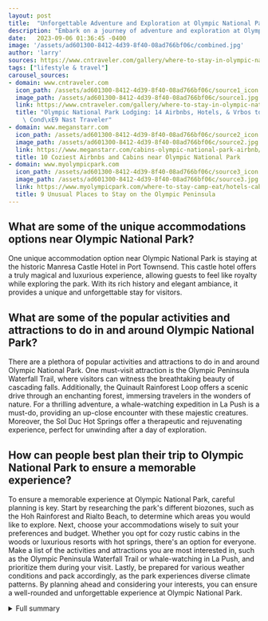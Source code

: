 ```yaml
---
layout: post
title:  "Unforgettable Adventure and Exploration at Olympic National Park"
description: "Embark on a journey of adventure and exploration at Olympic National Park, one of the largest and most diverse national parks in the country. With a wide range of lodging options available, choosing the perfect accommodation can be a challenge. But fear not, as we have curated a list of the best cabins, resorts, and lodges to make your stay even more memorable."
date:   2023-09-06 01:36:45 -0400
image: '/assets/ad601300-8412-4d39-8f40-08ad766bf06c/combined.jpg'
author: 'larry'
sources: https://www.cntraveler.com/gallery/where-to-stay-in-olympic-national-park https://www.meganstarr.com/cabins-olympic-national-park-airbnb/ https://glampinghub.com/unitedstatesofamerica/pacificwest/washington/olympicnationalpark/ https://www.myolympicpark.com/where-to-stay-camp-eat/hotels-cabins/unusual-places-stay/ https://www.vrbo.com/search/keywords:olympic-national-park-washington-united-states-of-america https://www.planetware.com/washington/best-lodging-options-for-olympic-national-park-us-wa-170.htm
tags: ["lifestyle & travel"]
carousel_sources:
- domain: www.cntraveler.com
  icon_path: /assets/ad601300-8412-4d39-8f40-08ad766bf06c/source1_icon.jpg
  image_path: /assets/ad601300-8412-4d39-8f40-08ad766bf06c/source1.jpg
  link: https://www.cntraveler.com/gallery/where-to-stay-in-olympic-national-park
  title: "Olympic National Park Lodging: 14 Airbnbs, Hotels, & Vrbos to Book Now |\
    \ Cond\xE9 Nast Traveler"
- domain: www.meganstarr.com
  icon_path: /assets/ad601300-8412-4d39-8f40-08ad766bf06c/source2_icon.jpg
  image_path: /assets/ad601300-8412-4d39-8f40-08ad766bf06c/source2.jpg
  link: https://www.meganstarr.com/cabins-olympic-national-park-airbnb/
  title: 10 Coziest Airbnbs and Cabins near Olympic National Park
- domain: www.myolympicpark.com
  icon_path: /assets/ad601300-8412-4d39-8f40-08ad766bf06c/source3_icon.jpg
  image_path: /assets/ad601300-8412-4d39-8f40-08ad766bf06c/source3.jpg
  link: https://www.myolympicpark.com/where-to-stay-camp-eat/hotels-cabins/unusual-places-stay/
  title: 9 Unusual Places to Stay on the Olympic Peninsula
---
```


## What are some of the unique accommodations options near Olympic National Park?
One unique accommodation option near Olympic National Park is staying at the historic Manresa Castle Hotel in Port Townsend. This castle hotel offers a truly magical and luxurious experience, allowing guests to feel like royalty while exploring the park. With its rich history and elegant ambiance, it provides a unique and unforgettable stay for visitors.

## What are some of the popular activities and attractions to do in and around Olympic National Park?
There are a plethora of popular activities and attractions to do in and around Olympic National Park. One must-visit attraction is the Olympic Peninsula Waterfall Trail, where visitors can witness the breathtaking beauty of cascading falls. Additionally, the Quinault Rainforest Loop offers a scenic drive through an enchanting forest, immersing travelers in the wonders of nature. For a thrilling adventure, a whale-watching expedition in La Push is a must-do, providing an up-close encounter with these majestic creatures. Moreover, the Sol Duc Hot Springs offer a therapeutic and rejuvenating experience, perfect for unwinding after a day of exploration.

## How can people best plan their trip to Olympic National Park to ensure a memorable experience?
To ensure a memorable experience at Olympic National Park, careful planning is key. Start by researching the park's different biozones, such as the Hoh Rainforest and Rialto Beach, to determine which areas you would like to explore. Next, choose your accommodations wisely to suit your preferences and budget. Whether you opt for cozy rustic cabins in the woods or luxurious resorts with hot springs, there's an option for everyone. Make a list of the activities and attractions you are most interested in, such as the Olympic Peninsula Waterfall Trail or whale-watching in La Push, and prioritize them during your visit. Lastly, be prepared for various weather conditions and pack accordingly, as the park experiences diverse climate patterns. By planning ahead and considering your interests, you can ensure a well-rounded and unforgettable experience at Olympic National Park.

<details>
  <summary>Full summary</summary>
Olympic National Park, located on the majestic northwestern Olympic Peninsula just a two-hour drive from Seattle, is a paradise for nature lovers. Spanning an enormous area, the park is home to a variety of biozones, including the enchanting Hoh Rainforest and the captivating tide pools of Rialto Beach. With its dozen entrance stations, finding the ideal base for your adventure can be daunting. Whether you're exploring the rugged Pacific coast, hiking through ancient forests, or relaxing by a tranquil lake, Olympic National Park offers something for everyone.<br><br>When it comes to accommodations, we've got you covered. Our carefully curated list showcases the finest cabins, resorts, and lodges in the area, ensuring that your stay is nothing short of extraordinary. From cozy rustic cabins nestled in the woods to luxurious resorts boasting rejuvenating hot springs, there's a perfect choice for every preference and budget.<br><br>Port Angeles, conveniently located near the park, serves as an excellent base for your Olympic National Park exploration. With a variety of accommodations to choose from, including picturesque Airbnbs with breathtaking views and budget-friendly options tucked away in secret gardens, you can enjoy the convenience of proximity to the park without compromising on comfort and amenities.<br><br>For a truly unique experience, consider staying at the historic Manresa Castle Hotel in Port Townsend or spend a night on a sailboat docked at Friday Harbor in the mesmerizing San Juan Islands. And if you're a fan of the iconic Twilight series, why not immerse yourself in the world of Bella and Edward by staying at the Miller Tree Inn in Forks, WA, better known as Cullen's House?<br><br>But the adventure doesn't stop at accommodation. Olympic National Park and its surroundings offer a plethora of activities and attractions to quench your thirst for exploration. Embark on the Olympic Peninsula Waterfall Trail and be amazed by breathtaking cascades, take a scenic drive through the enchanting Quinault Rainforest Loop, or embark on a thrilling whale-watching expedition in La Push. Indulge in the therapeutic waters of Sol Duc Hot Springs, take a leisurely stroll along the stunning Kalaloch Beach, or get your adrenaline pumping with winter sports at Hurricane Ridge. And for those seeking a unique camping experience with a touch of luxury, Glamping Hub offers a range of options in and around the park.<br><br>With its awe-inspiring landscapes and endless opportunities for adventure, Olympic National Park promises an unforgettable experience. Start planning your trip today and create memories that will last a lifetime.
</details>
